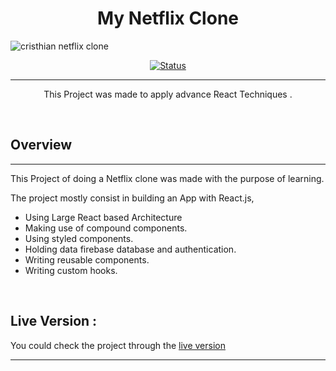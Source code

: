 
<h1 align="center">My Netflix Clone</h1>
<img src="https://i.imgur.com/KOf0OLx.png" alt='cristhian netflix clone'></img>
<div align="center">

[![Status](https://img.shields.io/badge/status-active-success.svg)]()

</div>

---

<p align="center"> This Project was made to apply advance React Techniques . </p>
    <br> 
</p>


## Overview

---

  This Project of doing a Netflix clone was made with the purpose of learning.

   The project mostly consist in building an App with React.js, 
   -  Using Large React based Architecture
   -  Making use of compound components.
   -  Using styled components.
   -  Holding data firebase database and authentication.
   -  Writing reusable components.
   -  Writing custom hooks.  
<br/>


## Live Version :

   You could check the project through the [live version](https://netflix-pipe.netlify.app/)

---

